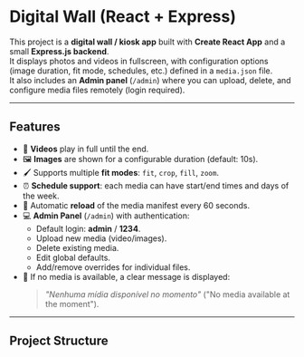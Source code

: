 # Digital Wall (React + Express)

This project is a **digital wall / kiosk app** built with **Create React App** and a small **Express.js backend**.  
It displays photos and videos in fullscreen, with configuration options (image duration, fit mode, schedules, etc.) defined in a `media.json` file.  
It also includes an **Admin panel** (`/admin`) where you can upload, delete, and configure media files remotely (login required).

---

## Features

- 🎥 **Videos** play in full until the end.  
- 🖼 **Images** are shown for a configurable duration (default: 10s).  
- 🖌 Supports multiple **fit modes**: `fit`, `crop`, `fill`, `zoom`.  
- ⏰ **Schedule support**: each media can have start/end times and days of the week.  
- 🔄 Automatic **reload** of the media manifest every 60 seconds.  
- 💻 **Admin Panel** (`/admin`) with authentication:
  - Default login: **admin** / **1234**.
  - Upload new media (video/images).
  - Delete existing media.
  - Edit global defaults.
  - Add/remove overrides for individual files.
- 🛑 If no media is available, a clear message is displayed:  
  > *"Nenhuma mídia disponível no momento"* ("No media available at the moment").

---

## Project Structure

